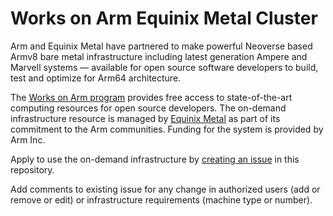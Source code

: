 # Works on Arm Equinix Metal Cluster

Arm and Equinix Metal have partnered to make powerful Neoverse based Armv8 bare metal infrastructure
including latest generation Ampere and Marvell systems — available for open source software
developers to build, test and optimize for Arm64 architecture.

The [Works on Arm program](https://www.worksonarm.com)
provides free access to state-of-the-art computing resources for open source developers.
The on-demand infrastructure resource is managed by [Equinix Metal](https://metal.equinix.com/)
as part of its commitment to the Arm communities.
Funding for the system is provided by Arm Inc.

Apply to use the on-demand infrastructure by [creating an issue](https://github.com/WorksOnArm/equinix-metal-arm64-cluster/issues/new/choose) in this repository.

Add comments to existing issue for any change in authorized users (add or remove or edit) or infrastructure requirements (machine type or number). 
